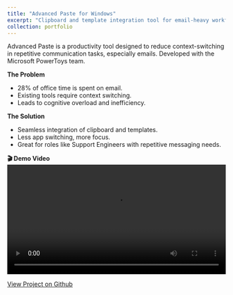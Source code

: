 ```yaml
---
title: "Advanced Paste for Windows"
excerpt: "Clipboard and template integration tool for email-heavy workflows<br/><img src='/images/500x300.png'>"
collection: portfolio
---
```


Advanced Paste is a productivity tool designed to reduce context-switching in repetitive communication tasks, especially emails. Developed with the Microsoft PowerToys team.

**The Problem**
- 28% of office time is spent on email.
- Existing tools require context switching.
- Leads to cognitive overload and inefficiency.

**The Solution**
- Seamless integration of clipboard and templates.
- Less app switching, more focus.
- Great for roles like Support Engineers with repetitive messaging needs.

**🎬 Demo Video**
<video width="100%" controls>
  <source src="/assets/ClipboardTemplate.mp4" type="video/mp4">
  Your browser does not support the video tag.
</video>

[View Project on Github](https://github.com/diogoviveiros/EnhancedClipboardWPF)
